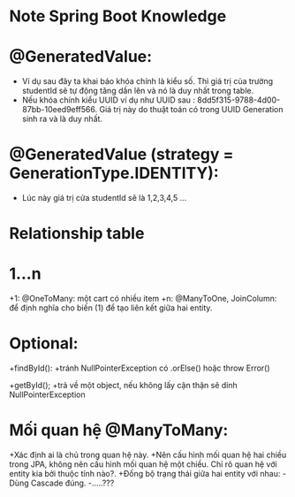 # Note Spring Boot Knowledge

# @GeneratedValue:
+ Ví dụ sau đây ta khai báo khóa chính là kiểu số. Thì giá trị của trường studentId sẽ tự động tăng dần lên và nó là duy nhất trong table.
+ Nếu khóa chính kiểu UUID ví dụ như UUID sau : 8dd5f315-9788-4d00-87bb-10eed9eff566. Giá trị này do thuật toán có trong UUID Generation sinh ra và là duy nhất.

# @GeneratedValue (strategy = GenerationType.IDENTITY):
+ Lúc này giá trị cửa studentId sẽ là 1,2,3,4,5 …



# Relationship table
# 1...n
+1: @OneToMany: một cart có nhiều item
+n: @ManyToOne, JoinColumn: để định nghĩa cho biến (1) để tạo liên kết giữa hai entity.


# Optional:
+findById():
+tránh NullPointerException có .orElse() hoặc throw Error()

+getById();
+trả về một object, nếu không lấy cận thận sẽ dính NullPointerException

# Mối quan hệ @ManyToMany:
+Xác định ai là chủ trong quan hệ này.
+Nên cấu hình mối quan hệ hai chiều trong JPA, không nên cấu hình mối quan hệ một chiều. Chỉ rõ quan hệ với entity kia bởi thuộc tính nào?.
+Đồng bộ trạng thái giữa hai entity với nhau:
  -Dùng Cascade đúng.
  -.....???
